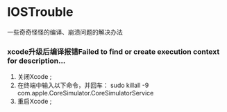 # IOSTrouble
一些奇奇怪怪的编译、崩溃问题的解决办法

### xcode升级后编译报错Failed to find or create execution context for description...
1. 关闭Xcode ;
2. 在终端中输入以下命令，并回车：
sudo killall -9 com.apple.CoreSimulator.CoreSimulatorService
3. 重启Xcode ;
